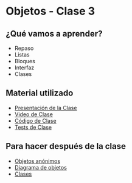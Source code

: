 # Objetos - Clase 3

## ¿Qué vamos a aprender?

* Repaso
* Listas
* Bloques
* Interfaz
* Clases

## Material utilizado

* [Presentación de la Clase](https://docs.google.com/presentation/d/1n4G_GrlpIi4ohS9M7B8IrJahY_sHOiR7OB0OVoGQIjQ)
* [Video de Clase](https://youtu.be/lZvCuJLBvd4)
* [Código de Clase](https://github.com/pdep-st/seguimiento/blob/main/seguimiento/2023/objetos/practica/clase3.wlk)
* [Tests de Clase](https://github.com/pdep-st/seguimiento/blob/main/seguimiento/2023/objetos/practica/clase3_tests.wtest)

## Para hacer después de la clase
* [Objetos anónimos](https://docs.google.com/document/d/1j2VoBNczPsMXrIjJ4tycYU982CZahReTvzkWS9TTKV0/edit)
* [Diagrama de objetos](https://docs.google.com/document/d/1eXLlNppAX-7E2M8Xxs0MCckdn4XVEYmeQNaS_E1RqTc/edit#heading=h.44sinio)
* [Clases](https://docs.google.com/document/d/1Dgq_PfCbJHO1M7dXe-vGXtj4mbEUWlYhfvQ2i0RWOsk)